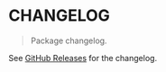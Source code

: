 # CHANGELOG

> Package changelog.

See [GitHub Releases](https://github.com/stdlib-js/stats-base-dists-betaprime-mean/releases) for the changelog.